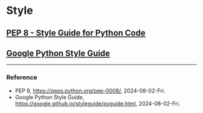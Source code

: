 # Style

## [PEP 8 - Style Guide for Python Code](https://peps.python.org/pep-0008/)

## [Google Python Style Guide](https://google.github.io/styleguide/pyguide.html)

---

### Reference
- PEP 8, https://peps.python.org/pep-0008/, 2024-08-02-Fri.
- Google Python Style Guide, https://google.github.io/styleguide/pyguide.html, 2024-08-02-Fri.
